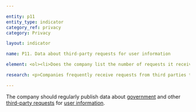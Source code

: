 ```yaml
---

entity: p11
entity_type: indicator
category_ref: privacy
category: Privacy

layout: indicator

name: P11. Data about third-party requests for user information

element: <ol><li>Does the company list the number of requests it receives by country?</li><li>Does the company list the number of requests it receives for stored user information and for <a target="_blank" href="https://rankingdigitalrights.org/2018-indicators/#realtime">real-time communications access</a>?</li><li>Does the company list the number of accounts affected?</li><li>Does the company list whether a demand sought communications <a target="_blank" href="https://rankingdigitalrights.org/2018-indicators/#content">content</a> or <a target="_blank" href="https://rankingdigitalrights.org/2018-indicators/#noncontent">non-content</a> or both?</li><li>Does the company identify the specific legal authority or type of legal process through which law enforcement and national security demands are made?</li><li>Does the company include requests that come from<a target="_blank" href="https://rankingdigitalrights.org/2018-indicators/#courtorder"> court orders</a>?</li><li>Does the company list the number of requests it receives from private parties?</li><li>Does the company list the number of requests it complied with, broken down by category of demand?</li><li>Does the company list what types of government requests it is prohibited by law from disclosing?</li><li>Does the company report this data at least once per year?</li><li>Can the data reported by the company be exported as a <a target="_blank" href="https://rankingdigitalrights.org/2018-indicators/#structureddata">structured data</a> file?</li></ol>

research: <p>Companies frequently receive requests from third parties to hand over user information. These requests can come from government agencies or courts (both domestic and foreign), as well as from private entities (i.e. non-governmental and non-judicial entities). We expect companies to regularly publish data about the number and type of such requests they receive, and the number of such requests with which they comply. Companies should disclose data about requests they receive by country, including from their home and foreign governments, as well as from law enforcement, courts and private parties. We also expect company disclosure to indicate the number of accounts affected by these requests and to delineate by category the requests with which the company has complied. We recognize that companies are sometimes not allowed to disclose requests for user information made by governments. However, in these cases, we expect companies to report what types of government requests they are not allowed to disclose by law. Companies should also report this data once a year and should ensure the data can be exported in structured data file.</p><p>In some cases, the law might prevent a company from disclosing information referenced in this indicator. For example, we expect companies to publish exact numbers rather than ranges of numbers. We acknowledge that laws sometimes prevent companies from doing so, and researchers will document situations where this is the case. But a company will lose points if it fails to meet all elements. This represents a situation where the law causes companies to fall short of best practice, and we encourage companies to advocate for laws that enable them to fully respect users’ rights to freedom of expression and privacy.</p><p><b>Potential sources:</b></p><ul><li>Company transparency report</li></ul>

---
```

The company should regularly publish data about <a target="_blank" href="https://rankingdigitalrights.org/2018-indicators/#govreqest">government</a> and other <a target="_blank" href="https://rankingdigitalrights.org/2018-indicators/#thirdparty">third-party requests</a> for <a target="_blank" href="https://rankingdigitalrights.org/2018-indicators/#userinformation">user information</a>.